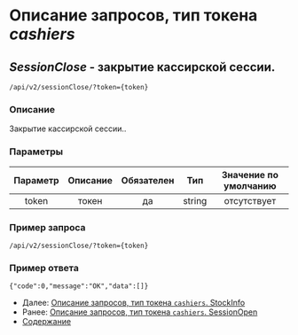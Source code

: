 Описание запросов, тип токена _cashiers_
================================

_SessionClose_ - закрытие кассирской сессии.
--------------------------------------------
`/api/v2/sessionClose/?token={token}`

### Описание
Закрытие кассирской сессии..


### Параметры
| Параметр 	|        Описание       	| Обязателен 	|   Тип  	| Значение по умолчанию 	|
|:--------:	|:---------------------:	|:----------:	|:------:	|:---------------------:	|
|   token  	|         токен         	|     да     	| string 	|      отсутствует      	|

### Пример запроса
`/api/v2/sessionClose/?token={token}`

### Пример ответа
```
{"code":0,"message":"OK","data":[]}
```

* Далее: [Описание запросов, тип токена `cashiers`. StockInfo](stockInfo)
* Ранее: [Описание запросов, тип токена `cashiers`. SessionOpen](sessionOpen)
* [Содержание](../index)